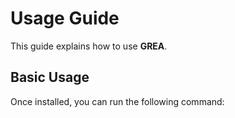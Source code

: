 # Usage Guide

This guide explains how to use **GREA**.

## Basic Usage

Once installed, you can run the following command:
